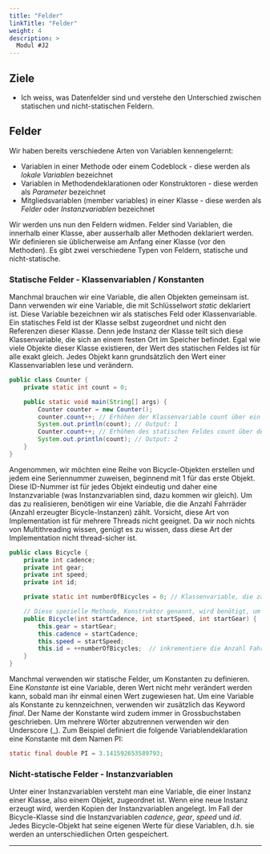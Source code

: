 ```yaml
---
title: "Felder"
linkTitle: "Felder"
weight: 4
description: >
  Modul #J2
---
```


## Ziele
* Ich weiss, was Datenfelder sind und verstehe den Unterschied zwischen statischen und nicht-statischen Feldern.

## Felder
Wir haben bereits verschiedene Arten von Variablen kennengelernt:
* Variablen in einer Methode oder einem Codeblock - diese werden als _lokale Variablen_ bezeichnet
* Variablen in Methodendeklarationen oder Konstruktoren - diese werden als _Parameter_ bezeichnet
* Mitgliedsvariablen (member variables) in einer Klasse - diese werden als _Felder_ oder _Instanzvariablen_ bezeichnet

Wir werden uns nun den Feldern widmen. Felder sind Variablen, die innerhalb einer Klasse, aber ausserhalb aller Methoden deklariert werden. Wir definieren sie üblicherweise am Anfang einer Klasse (vor den Methoden).
Es gibt zwei verschiedene Typen von Feldern, statische und nicht-statische.

### Statische Felder - Klassenvariablen / Konstanten
Manchmal brauchen wir eine Variable, die allen Objekten gemeinsam ist. Dann verwenden wir eine Variable, die mit Schlüsselwort _static_ deklariert ist. Diese Variable bezeichnen wir als statisches Feld oder Klassenvariable. Ein statisches Feld ist der Klasse selbst zugeordnet und nicht den Referenzen dieser Klasse. Denn jede Instanz der Klasse teilt sich diese Klassenvariable, die sich an einem festen Ort im Speicher befindet. Egal wie viele Objekte dieser Klasse existieren, der Wert des statischen Feldes ist für alle exakt gleich. Jedes Objekt kann grundsätzlich den Wert einer Klassenvariablen lese und verändern.
```java
public class Counter { 
	private static int count = 0;

    public static void main(String[] args) {
        Counter counter = new Counter();
        counter.count++; // Erhöhen der Klassenvariable count über ein Objekt
        System.out.println(count); // Output: 1
        Counter.count++; // Erhöhen des statischen Feldes count über den Klassennamen (ohne Objekt!)
        System.out.println(count); // Output: 2
    }
}
```
Angenommen, wir möchten eine Reihe von Bicycle-Objekten erstellen und jedem eine Seriennummer zuweisen, beginnend mit 1 für das erste Objekt. Diese ID-Nummer ist für jedes Objekt eindeutig und daher eine Instanzvariable (was Instanzvariablen sind, dazu kommen wir gleich). Um das zu realisieren, benötigen wir eine Variable, die die Anzahl Fahrräder (Anzahl erzeugter Bicycle-Instanzen) zählt. Vorsicht, diese Art von Implementation ist für mehrere Threads nicht geeignet. Da wir noch nichts von Multithreading wissen, genügt es zu wissen, dass diese Art der Implementation nicht thread-sicher ist.
```java
public class Bicycle {
    private int cadence;
    private int gear;
    private int speed;
    private int id;

    private static int numberOfBicycles = 0; // Klassenvariable, die zählt, wieviele Objekte erzeugt werden

	// Diese spezielle Methode, Konstruktor genannt, wird benötigt, um Objekte zu instanzieren --> siehe Kapitel Konstruktoren
    public Bicycle(int startCadence, int startSpeed, int startGear) {
        this.gear = startGear;
        this.cadence = startCadence;
        this.speed = startSpeed;
        this.id = ++numberOfBicycles;  // inkrementiere die Anzahl Fahrräder und weise den Wert der Instanzvariablen id zu
    }
}
```
Manchmal verwenden wir statische Felder, um Konstanten zu definieren. Eine _Konstante_ ist eine Variable, deren Wert nicht mehr verändert werden kann, sobald man ihr einmal einen Wert zugewiesen hat. Um eine Variable als Konstante zu kennzeichnen, verwenden wir zusätzlich das Keyword _final_. Der Name der Konstante wird zudem immer in Grossbuchstaben geschrieben. Um mehrere Wörter abzutrennen verwenden wir den Underscore (_).
Zum Beispiel definiert die folgende Variablendeklaration eine Konstante mit dem Namen PI:
```java
static final double PI = 3.141592653589793;
```

### Nicht-statische Felder - Instanzvariablen
Unter einer Instanzvariablen versteht man eine Variable, die einer Instanz einer Klasse, also einem Objekt, zugeordnet ist. Wenn eine neue Instanz erzeugt wird, werden Kopien der Instanzvariablen angelegt. Im Fall der Bicycle-Klasse sind die Instanzvariablen _cadence_, _gear_, _speed_ und _id_. Jedes Bicycle-Objekt hat seine eigenen Werte für diese Variablen, d.h. sie werden an unterschiedlichen Orten gespeichert.

---
